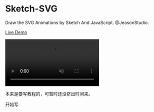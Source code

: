 # Sketch-SVG
Draw the SVG Animations by Sketch And JavaScript. @JeasonStudio. 

[Live Demo](https://jeasonstudio.github.io/Sketch-SVG/)

<video src="mojoy.mov" autoplay="autoplay" loop="loop" muted="muted">
您的浏览器不支持 video 标签。
</video>

本来是要写教程的，可暂时还没挤出时间来。

开始写